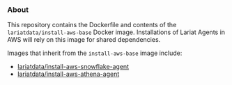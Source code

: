 ### About
This repository contains the Dockerfile and contents of the `lariatdata/install-aws-base` Docker image. Installations of Lariat Agents in AWS will rely on this image for shared dependencies.

Images that inherit from the `install-aws-base` image include:
- [lariatdata/install-aws-snowflake-agent](https://hub.docker.com/lariatdata/install-aws-snowflake-agent)
- [lariatdata/install-aws-athena-agent](https://hub.docker.com/lariatdata/install-athena-snowflake-agent)
